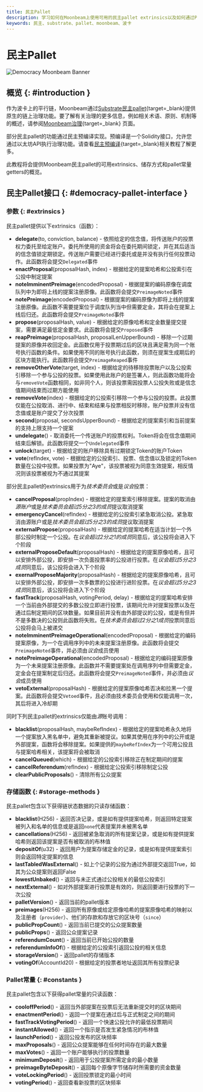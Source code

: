 ```yaml
---
title: 民主Pallet
description: 学习如何在Moonbeam上使用可用的民主pallet extrinsics以及如何通过Polkadot.js Apps和Polkadot.js API与其交互。
keywords: 民主、substrate、pallet、moonbeam、波卡
---
```


# 民主Pallet

![Democracy Moonbeam Banner](/images/builders/pallets-precompiles/pallets/democracy-banner.png)

## 概览 {: #introduction }

作为波卡上的平行链，Moonbeam通过[Substrate民主pallet](https://docs.rs/pallet-democracy/latest/pallet_democracy/){target=_blank}提供原生的链上治理功能。要了解有关治理的更多信息，例如相关术语、原则、机制等的概述，请参阅[Moonbeam治理](/learn/features/governance){target=_blank} 页面。

部分民主pallet的功能通过民主预编译实现。预编译是一个Solidity接口，允许您通过以太坊API执行治理功能。请查看[民主预编译](/builders/pallets-precompiles/precompiles/democracy){target=_blank}相关教程了解更多。

此教程将会提供Moonbeam民主pallet的可用extrinsics、储存方式和pallet常量getters的概览。

## 民主Pallet接口 {: #democracy-pallet-interface }

### 参数 {: #extrinsics }

民主pallet提供以下extrinsics（函数）：

- **delegate**(to, conviction, balance) - 依照给定的信念值，将传送账户的投票权力委托至给定账户。委托所使用的资金将会在委托期间锁定，并在其后适当的信念值锁定期锁定。传送账户需要已经进行委托或是并没有执行任何投票动作。此函数将会提交`Delegated`事件
- **enactProposal**(proposalHash, index) - 根据给定的提案哈希和公投索引在公投中制定提案
- **noteImminentPreimage**(encodedProposal) - 根据提案的编码原像在调度队列中为即将上线的提案注册原像。此函数将会提交`PreimageNoted`事件
- **notePreimage**(encodedProposal) - 根据提案的编码原像为即将上线的提案注册原像。此函数不需要提案位于调度队列当中但需要定金，其将会在提案上线后归还。此函数将会提交`PreimageNoted`事件
- **propose**(proposalHash, value) - 根据给定的原像哈希和定金数量提交提案，需要满足最低定金要求。此函数将会提交`Proposed`事件
- **reapPreimage**(proposalHash, proposalLenUpperBound) - 移除一个过期提案的原像并收回定金。此函数仅用于投票期过后的区块且满足需为同一个账号执行函数的条件。如果使用不同的账号执行此函数，则须在提案生成期后的区块方能执行。此函数将会提交`PreimageReaped`事件
- **removeOtherVote**(target, index) - 根据给定的待移除投票账户以及公投索引移除一个参与公投的投票。如果使用此账户的是签署人，则此函数功能将会与`removeVote`函数相同，如非同个人，则该投票需因投票人公投失败或是信念值期间结束而过期方能使用
- **removeVote**(index) - 根据给定的公投索引移除一个参与公投的投票。此投票仅能在公投取消、进行中、结束和结果与投票相反时移除，账户投票并没有信念值或是账户提交了分次投票
- **second**(proposal, secondsUpperBound) - 根据给定的提案索引和当前提案的支持上限支持一个提案
- **undelegate**() - 取消委托一个传送账户的投票权利。Token将会在信念值期间结束后解锁。此函数将提交一个`Undelegated`事件
- **unlock**(target) - 根据给定的账户移除具有过期锁定Token的账户Token
- **vote**(refIndex, vote) - 根据给定的公投索引、投票、信念值以及锁定的Token数量在公投中投票。如果投票为"Aye"，该投票被视为同意生效提案，相反情况则该投票被视为不通过其提案

部分民主pallet的extrinsics用于为*技术委员会*或是*议会*投票：

- **cancelProposal**(propIndex) - 根据给定的提案索引移除提案。提案的取消由*源账户*或是*技术委员会超过5分之3的成员*提议取消提案
- **emergencyCancel**(refIndex) - 根据给定的公投索引紧急取消公投。紧急取消由源账户或是*技术委员会超过5分之3的成员*提议取消提案
- **externalPropose**(proposalHash) - 根据给定的提案哈希在适当计划一个外部公投时制定一个公投。在*议会超过2分之1的成员*同意后，该公投将会进入下个阶段
- **externalProposeDefault**(proposalHash) - 根据给定的提案原像哈希，且可以安排外部公投，即安排一次负面投票率的公投进行投票。在*议会超过5分之3成员*同意后，该公投将会进入下个阶段
- **exernalProposeMajority**(proposalHash) - 根据给定的提案原像哈希，且可以安排外部公投，即安排一次多数票的公投进行进阶投票。在*议会超过5分之3成员*同意后，该公投将会进入下个阶段
- **fastTrack**(proposalHash, votingPeriod, delay) - 根据给定的提案哈希安排一个当前由外部提交的多数公投立即进行投票，该期间允许对提案投票以及在通过后制定期间的区块数量。如果目前并没有由外部提议的公投，或是有但并不是多数决的公投则此函数将失败。在*技术委员会超过2分之1成员*投票同意后公投将会马上被递交
- **noteImminentPreimageOperational**(encodedProposal) - 根据给定的编码提案原像，为一个在调用序列中的未来提案注册原像。此函数将会提交`PreimageNoted`事件，并必须由*议会*成员使用
- **notePreimageOperational**(encodedProposal) - 根据给定的编码提案原像为一个未来提案注册原像。此函数并不需要提案处在调用序列中但需要定金，定金会在提案制定后归还。此函数将会提交`PreimageNoted`事件，并必须由*议会*成员使用
- **vetoExternal**(proposalHash) - 根据给定的提案原像哈希否决和拉黑一个提案。此函数将会提交`Vetoed`事件，且必须由技术委员会使用和仅能调用一次，其后将进入冷却期

同时下列民主pallet的extrinsics仅能由*源*账号调用：

- **blacklist**(proposalHash, maybeRefIndex) - 根据给定的提案哈希永久地将一个提案放入黑名单中，避免其重新被提议。如果其使用在序列中的公开或是外部提案，函数将会移除提案。如果提供的`maybeRefIndex`为一个可用公投且与提案哈希相关，该提案将会被取消
- **cancelQueued**(which) - 根据给定的公投索引移除正在制定期间的提案
- **cancelReferendum**(refIndex) - 根据给定公投索引移除制定公投
- **clearPublicProposals**() - 清除所有公众提案

### 存储函数 {: #storage-methods }

民主pallet包含以下获得链状态数据的只读存储函数：

- **blacklist**(H256) - 返回否决记录，或是如有提供提案哈希，则返回特定提案被列入和名单的信息或是返回`none`代表提案并未被黑名单
- **cancellations**(H256) - 返回被紧急取消的所有提案记录，或是如有提供提案哈希则返回该提案是否有被取消的布林值
- **depositOf**(u32) - 返回用户为提案存储定金的记录，或是如有提供提案索引则会返回特定提案的信息
- **lastTabledWasExternal**() - 如上个记录的公投为通过外部提交返回True，如其为公众提案则返回False
- **lowestUnbaked**() - 返回与未正式通过公投相关的最低公投索引
- **nextExternal**() - 如对外部提案进行投票是有效的，则返回要进行投票的下一次公投
- **palletVersion**() - 返回当前的pallet版本
- **preimages**(H256) - 返回所有原像或给定原像哈希的提案原像哈希的映射以及注册者（`provider`）、他们的存款和存放它的区块号（`since`）
- **publicPropCount**() - 返回当前已提交的公众提案数量
- **publicProps**() - 返回公众提案记录
- **referendumCount**() - 返回当前已开始公投的数量
- **referendumInfoOf**() - 根据给定的公投索引返回公投的相关信息
- **storageVersion**() - 返回pallet的存储版本
- **votingOf**(AccountId20) - 根据给定的投票者地址返回其所有投票纪录

### Pallet常量 {: #constants }

民主pallet包含以下获得pallet常量的只读函数：

- **cooloffPeriod**() - 返回当外部提案在投票后无法重新提交时的区块期间
- **enactmentPeriod**() - 返回一个提案在通过后与正式制定之间的期间
- **fastTrackVotingPeriod**() - 返回一个快速公投允许的最低投票期间
- **instantAllowed**() - 返回一个指示是否发生紧急情况的布林值
- **launchPeriod**() - 返回公投发布的区块频率
- **maxProposals**() - 返回公众提案能够在任何时间存在的最大数量
- **maxVotes**() - 返回一个账户能够执行的投票数量
- **minimumDeposit**() - 返回用于公投提案所需定金的最小数量
- **preimageByteDeposit**() - 返回每个原像字节储存时所需要的资金数量
- **voteLockingPeriod**() - 返回投票锁定的最小时间
- **votingPeriod**() - 返回查看新投票的区块频率